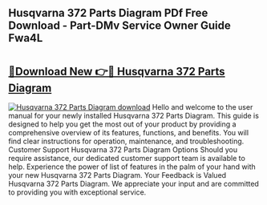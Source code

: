 ## Husqvarna 372 Parts Diagram PDf Free Download - Part-DMv Service Owner Guide Fwa4L

# <h2><a href="http://dfqw5nq.blite.top/?on=Husqvarna+372+Parts+Diagram">🔗Download New 👉🔴 Husqvarna 372 Parts Diagram</a></h2>

[![Husqvarna 372 Parts Diagram download](https://i.imgur.com/lujVjoI.png)](http://dfqw5nq.blite.top/?on=Husqvarna+372+Parts+Diagram)
Hello and welcome to the user manual for your newly installed Husqvarna 372 Parts Diagram. This guide is designed to help you get the most out of your product by providing a comprehensive overview of its features, functions, and benefits. You will find clear instructions for operation, maintenance, and troubleshooting. Customer Support Husqvarna 372 Parts Diagram Options Should you require assistance, our dedicated customer support team is available to help. Experience the power of list of features in the palm of your hand with your new Husqvarna 372 Parts Diagram. Your Feedback is Valued Husqvarna 372 Parts Diagram. We appreciate your input and are committed to providing you with exceptional service.
